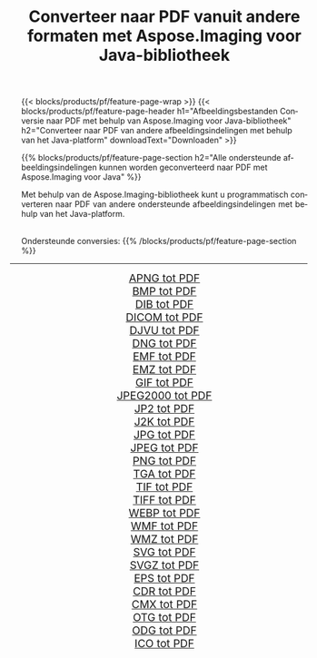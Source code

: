 ﻿---
title: Converteer naar PDF vanuit andere formaten met Aspose.Imaging voor Java-bibliotheek 
weight: 3920
url: /nl/java/conversion/to/pdf 
lang: nl
langdirlevel: 2
locales: zh-hans,ja,it,ru,de,es,fr,nl,id,lt,pl,pt,vi,tr,ko,zh-hant,ar,hi,th,sv,cs,uk,he
description: Met Aspose.Imaging kunt u met Java converteren naar PDF vanuit andere formaten
---

{{< blocks/products/pf/feature-page-wrap >}}
{{< blocks/products/pf/feature-page-header h1="Afbeeldingsbestanden Conversie naar PDF met behulp van Aspose.Imaging voor Java-bibliotheek" h2="Converteer naar PDF van andere afbeeldingsindelingen met behulp van het Java-platform" downloadText="Downloaden" >}}


{{% blocks/products/pf/feature-page-section  h2="Alle ondersteunde afbeeldingsindelingen kunnen worden geconverteerd naar PDF met Aspose.Imaging voor Java" %}}
<p align=justify>Met behulp van de Aspose.Imaging-bibliotheek kunt u programmatisch converteren naar PDF van andere ondersteunde afbeeldingsindelingen met behulp van het Java-platform.</p>
<br/>
Ondersteunde conversies:
{{% /blocks/products/pf/feature-page-section %}}
<div class="container-fluid productfamilypage bg-gray">
    <div class="convertypes bg-gray agp-content section">
        <div class="container">
		<hr style="margin-left:-20px;"/>
		<div class="row other-converters" style="gap: 10px;font-size: 19px;text-align:center;">
		    <div class='col-md-2 other-converter remove-lp remove-rp'><a href="/imaging/nl/java/conversion/apng-to-pdf" style="padding:15px;">APNG tot PDF</a></div>
<div class='col-md-2 other-converter remove-lp remove-rp'><a href="/imaging/nl/java/conversion/bmp-to-pdf" style="padding:15px;">BMP tot PDF</a></div>
<div class='col-md-2 other-converter remove-lp remove-rp'><a href="/imaging/nl/java/conversion/dib-to-pdf" style="padding:15px;">DIB tot PDF</a></div>
<div class='col-md-2 other-converter remove-lp remove-rp'><a href="/imaging/nl/java/conversion/dicom-to-pdf" style="padding:15px;">DICOM tot PDF</a></div>
<div class='col-md-2 other-converter remove-lp remove-rp'><a href="/imaging/nl/java/conversion/djvu-to-pdf" style="padding:15px;">DJVU tot PDF</a></div>
<div class='col-md-2 other-converter remove-lp remove-rp'><a href="/imaging/nl/java/conversion/dng-to-pdf" style="padding:15px;">DNG tot PDF</a></div>
<div class='col-md-2 other-converter remove-lp remove-rp'><a href="/imaging/nl/java/conversion/emf-to-pdf" style="padding:15px;">EMF tot PDF</a></div>
<div class='col-md-2 other-converter remove-lp remove-rp'><a href="/imaging/nl/java/conversion/emz-to-pdf" style="padding:15px;">EMZ tot PDF</a></div>
<div class='col-md-2 other-converter remove-lp remove-rp'><a href="/imaging/nl/java/conversion/gif-to-pdf" style="padding:15px;">GIF tot PDF</a></div>
<div class='col-md-2 other-converter remove-lp remove-rp'><a href="/imaging/nl/java/conversion/jpeg2000-to-pdf" style="padding:15px;">JPEG2000 tot PDF</a></div>
<div class='col-md-2 other-converter remove-lp remove-rp'><a href="/imaging/nl/java/conversion/jp2-to-pdf" style="padding:15px;">JP2 tot PDF</a></div>
<div class='col-md-2 other-converter remove-lp remove-rp'><a href="/imaging/nl/java/conversion/j2k-to-pdf" style="padding:15px;">J2K tot PDF</a></div>
<div class='col-md-2 other-converter remove-lp remove-rp'><a href="/imaging/nl/java/conversion/jpg-to-pdf" style="padding:15px;">JPG tot PDF</a></div>
<div class='col-md-2 other-converter remove-lp remove-rp'><a href="/imaging/nl/java/conversion/jpeg-to-pdf" style="padding:15px;">JPEG tot PDF</a></div>
<div class='col-md-2 other-converter remove-lp remove-rp'><a href="/imaging/nl/java/conversion/png-to-pdf" style="padding:15px;">PNG tot PDF</a></div>
<div class='col-md-2 other-converter remove-lp remove-rp'><a href="/imaging/nl/java/conversion/tga-to-pdf" style="padding:15px;">TGA tot PDF</a></div>
<div class='col-md-2 other-converter remove-lp remove-rp'><a href="/imaging/nl/java/conversion/tif-to-pdf" style="padding:15px;">TIF tot PDF</a></div>
<div class='col-md-2 other-converter remove-lp remove-rp'><a href="/imaging/nl/java/conversion/tiff-to-pdf" style="padding:15px;">TIFF tot PDF</a></div>
<div class='col-md-2 other-converter remove-lp remove-rp'><a href="/imaging/nl/java/conversion/webp-to-pdf" style="padding:15px;">WEBP tot PDF</a></div>
<div class='col-md-2 other-converter remove-lp remove-rp'><a href="/imaging/nl/java/conversion/wmf-to-pdf" style="padding:15px;">WMF tot PDF</a></div>
<div class='col-md-2 other-converter remove-lp remove-rp'><a href="/imaging/nl/java/conversion/wmz-to-pdf" style="padding:15px;">WMZ tot PDF</a></div>
<div class='col-md-2 other-converter remove-lp remove-rp'><a href="/imaging/nl/java/conversion/svg-to-pdf" style="padding:15px;">SVG tot PDF</a></div>
<div class='col-md-2 other-converter remove-lp remove-rp'><a href="/imaging/nl/java/conversion/svgz-to-pdf" style="padding:15px;">SVGZ tot PDF</a></div>
<div class='col-md-2 other-converter remove-lp remove-rp'><a href="/imaging/nl/java/conversion/eps-to-pdf" style="padding:15px;">EPS tot PDF</a></div>
<div class='col-md-2 other-converter remove-lp remove-rp'><a href="/imaging/nl/java/conversion/cdr-to-pdf" style="padding:15px;">CDR tot PDF</a></div>
<div class='col-md-2 other-converter remove-lp remove-rp'><a href="/imaging/nl/java/conversion/cmx-to-pdf" style="padding:15px;">CMX tot PDF</a></div>
<div class='col-md-2 other-converter remove-lp remove-rp'><a href="/imaging/nl/java/conversion/otg-to-pdf" style="padding:15px;">OTG tot PDF</a></div>
<div class='col-md-2 other-converter remove-lp remove-rp'><a href="/imaging/nl/java/conversion/odg-to-pdf" style="padding:15px;">ODG tot PDF</a></div>
<div class='col-md-2 other-converter remove-lp remove-rp'><a href="/imaging/nl/java/conversion/ico-to-pdf" style="padding:15px;">ICO tot PDF</a></div>
                </div>
        </div>
    </div>
</div>
<br/>

